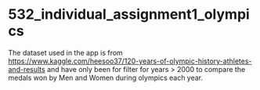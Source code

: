 # 532_individual_assignment1_olympics

The dataset used in the app is from https://www.kaggle.com/heesoo37/120-years-of-olympic-history-athletes-and-results and have only been for filter for years > 2000 to compare the medals won by Men and Women during olympics each year.
